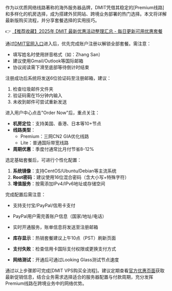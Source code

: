 
作为以优质网络线路著称的海外服务器品牌，DMIT凭借其稳定的[Premium线路]和多样化的机房选择，成为搭建外贸网站、跨境业务部署的热门选择。本文将详解最新版购买流程，并分享套餐选择的实用技巧。

👉 [【推荐收藏】2025年 DMIT 最新优惠活动整理汇总 - 每日更新可用优惠套餐](https://bit.ly/dmit_coupon)

通过[DMIT官网入口](https://bit.ly/dmit_coupon)进入后，优先完成账户注册以解锁全部套餐。需注意：
- 填写姓名时使用拼音格式（如：Zhang San）
- 建议使用Gmail/Outlook等国际邮箱
- 协议阅读需下滑至底部等待倒计时结束

注册成功后系统将发送6位验证码至注册邮箱，建议：
1. 检查垃圾邮件文件夹
2. 验证码需在15分钟内输入
3. 未收到邮件可尝试重新发送

进入用户中心点击"Order Now"后，重点关注：
- **机房定位**：支持美国、香港、日本等10+节点
- **线路类型**：
  - Premium：三网CN2 GIA优化线路
  - Lite：普通国际带宽线路
- **周期优惠**：季度付通常比月付节省8-12%

选定基础套餐后，可进行个性化配置：
1. **系统镜像**：支持CentOS/Ubuntu/Debian等主流系统
2. **Root密码**：建议使用16位混合密码（含大小写+特殊字符）
3. **增值服务**：按需添加IPv4/IPv6地址或存储空间

完成配置后需注意：
- 支持支付宝/PayPal/信用卡支付
- PayPal用户需完善账户信息（国家/地址/电话）
- 实时开通服务，账单信息将发送至注册邮箱

- **库存显示**：热销套餐建议上午10点（PST）刷新页面
- **支付失败**：检查信用卡国际支付权限或更换支付方式
- **网络测试**：开通后可通过Looking Glass测试节点速度

通过以上步骤即可完成[DMIT VPS购买全流程]。建议定期查看[官方优惠页面](https://bit.ly/dmit_coupon)获取最新促销信息，结合业务需求选择适合的服务器配置与付款周期，充分发挥Premium线路在跨境业务中的网络优势。
